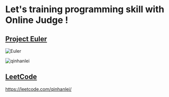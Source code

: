 # **Let's training programming skill with Online Judge !**

## [Project Euler](https://projecteuler.net/) 
![Euler](https://projecteuler.net/images/euler_portrait.png "Watching you!")

![qinhanlei](https://projecteuler.net/profile/qinhanlei.png "Just for fun.")


## [LeetCode](https://leetcode.com)
https://leetcode.com/qinhanlei/